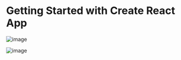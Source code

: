 # Getting Started with Create React App

![image](https://user-images.githubusercontent.com/97427744/193452511-049c99d8-07fc-4165-9027-ec20c0707ef7.png)

![image](https://user-images.githubusercontent.com/97427744/193452586-ebe3d3ac-4172-45eb-ae73-0f6a008ce429.png)


